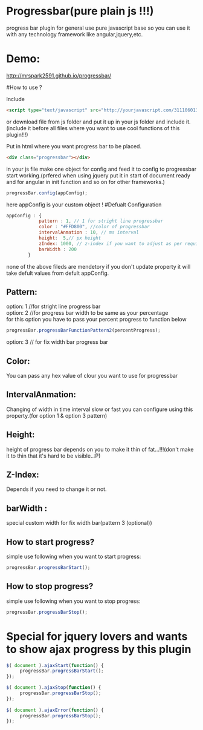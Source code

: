 # Progressbar(pure plain js !!!)
progress bar plugin for general use pure javascript base so you can use it with any technology framework like angular,jquery,etc.

# Demo:
http://mrspark2591.github.io/progressbar/

#How to use ? 

Include 
```html
<script type="text/javascript" src="http://yourjavascript.com/31110601345/progressbar.js"></script>
```
or download file from js folder and put it up in your js folder and include it.(include it before all files where you want to use cool functions of this plugin!!!)

Put in html where you want progress bar to be placed.
```html
<div class="progressbar"></div>
```
in your js file make one object for config and feed it to config to progressbar start working.(prfered when using jquery put it in start of document ready and for angular in init function and so on for other frameworks.)
```javascript
progressBar.config(appConfig);
```
 here appConfig is your custom object !
#Defualt Configuration
```javascript
appConfig : {
            pattern : 1, // 1 for stright line progressbar
            color : "#FFD800", //color of progressbar
            intervalAnmation : 10, // ms interval
            height:  5,// px height
            zIndex: 1000, // z-index if you want to adjust as per requirment  
            barWidth : 200
        }
```
 none of the above fileds are mendetory if you don't update property it will take defult values from defult appConfig.
 
## Pattern:
 option: 1 //for stright line progress bar <br />
 option: 2 //for progress bar width to be same as your percentage <br />
for this option you have to pass your percent progress to function below
```javascript
progressBar.progressBarFunctionPattern2(percentProgress);
```          
 option: 3 // for fix width bar progress bar
## Color:
You can pass any hex value of clour you want to use for progressbar

## IntervalAnmation:
Changing of width in time interval slow or fast you can configure using this property.(for option 1 & option 3 pattern)

## Height:
height of progress bar depends on you to make it thin of fat...!!!(don't make it to thin that it's hard to be visible..:P)

## Z-Index:
Depends if you need to change it or not.

## barWidth : 
special custom width for fix width bar(pattern 3 (optional))

## How to start progress?
simple use following when you want to start progress:
```javascript
progressBar.progressBarStart(); 
```


## How to stop progress?
simple use following when you want to stop progress:
```javascript
progressBar.progressBarStop(); 
```


# Special for jquery lovers and wants to show ajax progress by this plugin
```javascript
$( document ).ajaxStart(function() {
     progressBar.progressBarStart(); 
});

$( document ).ajaxStop(function() {
     progressBar.progressBarStop(); 
});
		   
$( document ).ajaxError(function() {
     progressBar.progressBarStop(); 
});
```
